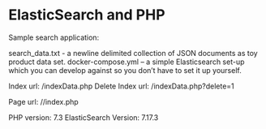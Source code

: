 # ElasticSearch and PHP
Sample search application: 

search_data.txt - a newline delimited collection of JSON documents as toy product data set.
docker-compose.yml – a simple Elasticsearch set-up which you can develop against so you don’t have to set it up yourself.

Index url: <domain>/indexData.php
Delete Index url: <domain>/indexData.php?delete=1

Page url: <domain>//index.php

PHP version: 7.3
ElasticSearch Version: 7.17.3

